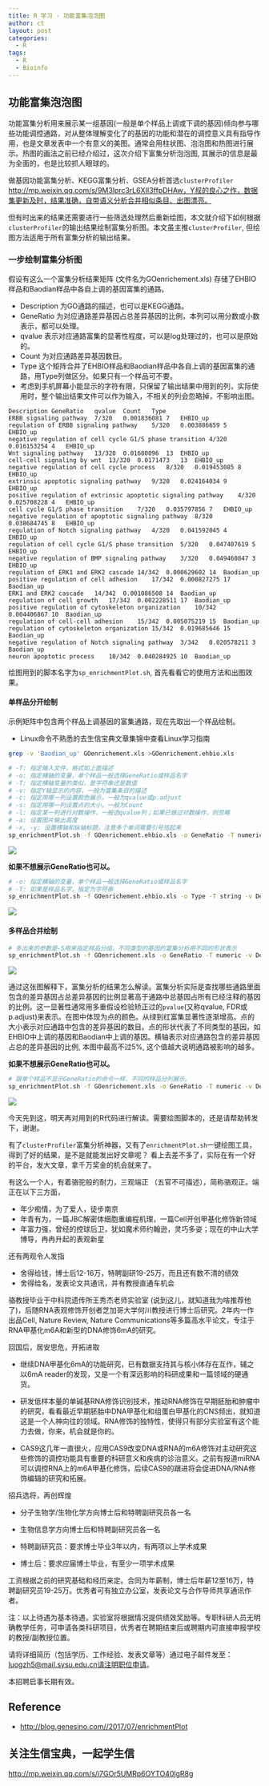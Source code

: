 ```yaml
---
title: R 学习 - 功能富集泡泡图
author: ct
layout: post
categories:
  - R
tags:
  - R
  - Bioinfo
---
```



## 功能富集泡泡图

功能富集分析用来展示某一组基因(一般是单个样品上调或下调的基因)倾向参与哪些功能调控通路，对从整体理解变化了的基因的功能和潜在的调控意义具有指导作用，也是文章发表中一个有意义的美图。通常会用柱状图、泡泡图和热图进行展示。热图的画法之前已经介绍过，这次介绍下富集分析泡泡图, 其展示的信息是最为全面的，也是比较抓人眼球的。

做基因功能富集分析、KEGG富集分析、GSEA分析首选`clusterProfiler` http://mp.weixin.qq.com/s/9M3lprc3rL6XII3ffpDHAw，Y叔的良心之作，数据集更新及时，结果准确，自带语义分析合并相似条目、出图漂亮。

但有时出来的结果还需要进行一些筛选处理然后重新绘图，本文就介绍下如何根据`clusterProfiler`的输出结果绘制富集分析图。本文虽主推`clusterProfiler`, 但绘图方法适用于所有富集分析的输出结果。

### 一步绘制富集分析图

假设有这么一个富集分析结果矩阵 (文件名为GOenrichement.xls) 存储了EHBIO样品和Baodian样品中各自上调的基因富集的通路。

* Description 为GO通路的描述，也可以是KEGG通路。
* GeneRatio 为对应通路差异基因占总差异基因的比例，本列可以用分数或小数表示，都可以处理。
* qvalue 表示对应通路富集的显著性程度，可以是log处理过的，也可以是原始的。
* Count 为对应通路差异基因数目。 
* Type 这个矩阵合并了EHBIO样品和Baodian样品中各自上调的基因富集的通路，用Type列做区分。如果只有一个样品可不要。
* 考虑到手机屏幕小能显示的字符有限，只保留了输出结果中用到的列，实际使用时，整个输出结果文件可以作为输入，不相关的列会忽略掉，不影响出图。

```
Description	GeneRatio	qvalue	Count	Type
ERBB signaling pathway	7/320	0.001836081	7	EHBIO_up
regulation of ERBB signaling pathway	5/320	0.003886659	5	EHBIO_up
negative regulation of cell cycle G1/S phase transition	4/320	0.016153254	4	EHBIO_up
Wnt signaling pathway	13/320	0.01680096	13	EHBIO_up
cell-cell signaling by wnt	13/320	0.0171473	13	EHBIO_up
negative regulation of cell cycle process	8/320	0.019453085	8	EHBIO_up
extrinsic apoptotic signaling pathway	9/320	0.024164034	9	EHBIO_up
positive regulation of extrinsic apoptotic signaling pathway	4/320	0.025708228	4	EHBIO_up
cell cycle G1/S phase transition	7/320	0.035797856	7	EHBIO_up
negative regulation of apoptotic signaling pathway	8/320	0.038684745	8	EHBIO_up
regulation of Notch signaling pathway	4/320	0.041592045	4	EHBIO_up
regulation of cell cycle G1/S phase transition	5/320	0.047407619	5	EHBIO_up
negative regulation of BMP signaling pathway	3/320	0.049460847	3	EHBIO_up
regulation of ERK1 and ERK2 cascade	14/342	0.000629602	14	Baodian_up
positive regulation of cell adhesion	17/342	0.000827275	17	Baodian_up
ERK1 and ERK2 cascade	14/342	0.001086508	14	Baodian_up
regulation of cell growth	17/342	0.002228511	17	Baodian_up
positive regulation of cytoskeleton organization	10/342	0.004406867	10	Baodian_up
regulation of cell-cell adhesion	15/342	0.005075219	15	Baodian_up
regulation of cytoskeleton organization	15/342	0.019685646	15	Baodian_up
negative regulation of Notch signaling pathway	3/342	0.020578211	3	Baodian_up
neuron apoptotic process	10/342	0.040284925	10	Baodian_up
```

绘图用到的脚本名字为`sp_enrichmentPlot.sh`, 首先看看它的使用方法和出图效果。

#### 单样品分开绘制

示例矩阵中包含两个样品上调基因的富集通路，现在先取出一个样品绘制。

* Linux命令不熟悉的去生信宝典文章集锦中查看Linux学习指南

```bash
grep -v 'Baodian_up' GOenrichement.xls >GOenrichement.ehbio.xls
```

```bash
# -f: 指定输入文件，格式如上面描述
# -o: 指定横轴的变量，单个样品一般选择GeneRatio或样品名字
# -T: 指定横轴变量的类似，是字符串还是数值
# -v: 指定Y轴显示的内容，一般为富集条目的描述
# -c: 指定用哪一列设置颜色展示，一般为qvalue或p.adjust
# -s: 指定用哪一列设置点的大小，一般为Count
# -l: 指定某一列进行对数操作，一般选qvalue列；如果已做过对数操作，则忽略
# -a: 设置图片输出高度
# -x, -y: 设置横轴和纵轴标题，注意多个单词需要引号括起来
sp_enrichmentPlot.sh -f GOenrichement.ehbio.xls -o GeneRatio -T numeric -v Description -c qvalue -s Count -l qvalue -a 12 -x "GeneRatio" -y "GO description"
```

![](http://blog.genesino.com/images//splot/enrichment2.png)

**如果不想展示GeneRatio也可以。**

```bash
# -o: 指定横轴的变量，单个样品一般选择GeneRatio或样品名字
# -T: 如果是样品名字，指定为字符串
sp_enrichmentPlot.sh -f GOenrichement.ehbio.xls -o Type -T string -v Description -c qvalue -s Count -l qvalue -a 12 -x "Sample" -y "GO description"
```

![](http://blog.genesino.com/images//splot/enrichment3.png)

#### 多样品合并绘制

```bash
# 多出来的参数是-S用来指定样品分组，不同类型的基因的富集分析用不同的形状表示
sp_enrichmentPlot.sh -f GOenrichement.xls -o GeneRatio -T numeric -v Description -c qvalue -s Count -l qvalue -a 12 -x "GeneRatio" -y "GO description" -S Type
```

![](http://blog.genesino.com/images//splot/enrichment4.png)

通过这张图解释下，富集分析的结果怎么解读。富集分析实际是查找哪些通路里面包含的差异基因占总差异基因的比例显著高于通路中总基因占所有已经注释的基因的比例。这一显著性通常用多重假设检验矫正过的`pvalue`(又称qvalue, FDR或p.adjust)来表示。在图中体现为点的颜色。从绿到红富集显著性逐渐增高。点的大小表示对应通路中包含的差异基因的数目。点的形状代表了不同类型的基因，如EHBIO中上调的基因和Baodian中上调的基因。横轴表示对应通路包含的差异基因占总的差异基因的比例, 本图中最高不过5%, 这个值越大说明通路被影响的越多。

**如果不想展示GeneRatio也可以。**


```bash
# 跟单个样品不显示GeneRatio的命令一样，不同的样品分列展示。
sp_enrichmentPlot.sh -f GOenrichement.xls -o GeneRatio -T numeric -v Description -c qvalue -s Count -l qvalue -a 12 -x "GeneRatio" -y "GO description" -S Type
```

![](http://blog.genesino.com/images//splot/enrichment5.png)


今天先到这，明天再对用到的R代码进行解读。需要绘图脚本的，还是请帮助转发下，谢谢。

有了`clusterProfiler`富集分析神器，又有了`enrichmentPlot.sh`一键绘图工具，得到了好的结果，是不是就能发出好文章呢？ 看上去差不多了，实际在有一个好的平台，发大文章，拿千万奖金的机会就来了。

有这么一个人，有着骆驼般的耐力，三观端正 （五官不可描述），简称骆观正。端正在以下三方面，

* 年少痴情，为了爱人，徒步南京
* 年青有为，一篇JBC解密体细胞重编程机理，一篇Cell开创甲基化修饰新领域
* 年富力强，曾经的控球后卫，犹如魔术师约翰逊，灵巧多姿；现在的中山大学博导，冉冉升起的表观新星

还有两观令人发指

* 舍得给钱，博士后12-16万，特聘副研19-25万，而且还有数不清的绩效
* 舍得给名，发表论文共通讯，并有教授直通车机会

骆教授毕业于中科院遗传所王秀杰老师实验室 (说到这儿，就知道我为啥推荐他了)，后随RNA表观修饰开创者芝加哥大学何川教授进行博士后研究。2年内一作出品Cell, Nature Review, Nature Communications等多篇高水平论文，专注于RNA甲基化m6A和新型的DNA修饰6mA的研究。

回国后，居安思危，开拓进取

* 继续DNA甲基化6mA的功能研究，已有数据支持其与核小体存在互作，辅之以6mA reader的发现，又是一个有深远影响的科研成果和一篇领域的硬通货。

* 研发低样本量的单碱基RNA修饰识别技术，推动RNA修饰在早期胚胎和肿瘤中的研究，看看最近早期胚胎中DNA甲基化和组蛋白甲基化的CNS频出，就知道这是一个人神向往的领域。RNA修饰的独特性，使得只有部分实验室有这个能力去做，你来，机会就是你的。

* CAS9这几年一直很火，应用CAS9改变DNA或RNA的m6A修饰对主动研究这些修饰的调控功能具有重要的科研意义和疾病的诊治意义。之前有报道miRNA可以调控RNA上的m6A甲基化修饰，后续CAS9的跟进将会促进DNA/RNA修饰编辑的研究和拓展。

招兵选将，再创辉煌

* 分子生物学/生物化学方向博士后和特聘副研究员各一名
* 生物信息学方向博士后和特聘副研究员各一名

* 特聘副研究员：要求博士毕业3年以内，有两项以上学术成果
* 博士后：要求应届博士毕业，有至少一项学术成果

工资根据之前的研究基础和经历来定。合同为年薪制，博士后年薪12至16万，特聘副研究员19-25万。优秀者可有独立办公室，发表论文与合作导师共享通讯作者。

注：以上待遇为基本待遇，实验室将根据情况提供绩效奖励等。专职科研人员无明确教学任务，可申请各类科研项目，优秀者在聘期结束后或聘期内可直接申报学校的教授/副教授位置。


请将详细简历（包括学历、工作经验、发表文章等）通过电子邮件发至：luogzh5@mail.sysu.edu.cn请注明职位申请。

本招聘启事长期有效。


## Reference

* http://blog.genesino.com//2017/07/enrichmentPlot

## 关注生信宝典，一起学生信

<http://mp.weixin.qq.com/s/i7GOr5UMRp6OYTO40lgR8g>
